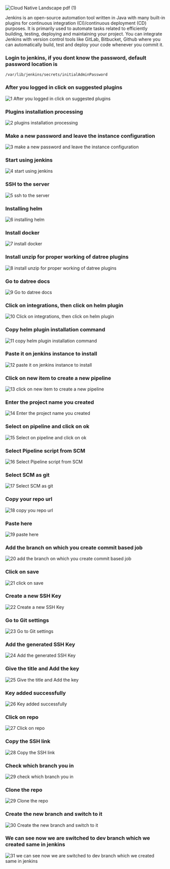 ![Cloud Native Landscape pdf (1)](https://user-images.githubusercontent.com/58173938/206695665-83f9aac5-bcd2-462f-91a3-f1d30edab108.jpg)

Jenkins is an open-source automation tool written in Java with many built-in plugins for continuous integration (CI)/continuous deployment (CD) purposes. It is primarily used to automate tasks related to efficiently building, testing, deploying and maintaining your project. You can integrate Jenkins with version control tools like GitLab, Bitbucket, Github where you can automatically build, test and deploy your code whenever you commit it.

### Login to jenkins, if you dont know the password, default password location is 

```
/var/lib/jenkins/secrets/initialAdminPassword 
```

### After you logged in click on suggested plugins

![1 After you logged in click on suggested plugins](https://user-images.githubusercontent.com/58173938/206697444-61c32dbc-5bf2-4538-b625-a02b312a0756.png)

### Plugins installation processing

 ![2 plugins installation processing](https://user-images.githubusercontent.com/58173938/206697549-f9d1b36b-9565-4f7f-bfaa-6c2b2a5f99cb.png)

### Make a new password and leave the instance configuration

![3 make a new password and leave the instance configuration](https://user-images.githubusercontent.com/58173938/206697656-dffc1301-154a-4e00-8f09-3860176fb6a9.png)

### Start using jenkins

![4 start using jenkins](https://user-images.githubusercontent.com/58173938/206698509-c5c57e76-9b85-4ca3-8aaa-14ce8bf75f1b.png)

### SSH to the server

![5 ssh to the server](https://user-images.githubusercontent.com/58173938/206698625-72be29c0-eb65-46b7-92f7-f47d67b37966.png)

### Installing helm

![6 installing helm](https://user-images.githubusercontent.com/58173938/206698735-b0f88b81-afe9-4e80-9c5a-263fa707575b.png)

### Install docker

![7 install docker](https://user-images.githubusercontent.com/58173938/206698944-c0c688c1-7998-43e8-9e7a-b730a8711de4.png)

### Install unzip for proper working of datree plugins

![8 install unzip for proper working of datree plugins](https://user-images.githubusercontent.com/58173938/206699066-8321d82a-e7c1-4f6e-bc41-cbdd5f9d82d8.png)

### Go to datree docs

![9 Go to datree docs](https://user-images.githubusercontent.com/58173938/206699144-c8f72ef3-0827-4113-bb66-2061e5f18329.png)

### Click on integrations, then click on helm plugin

![10 Click on integrations, then click on helm plugin](https://user-images.githubusercontent.com/58173938/206699250-9086dc1f-56e5-46f5-adb4-1fe86c69a80d.png)

### Copy helm plugin installation command

![11 copy helm plugin installation command](https://user-images.githubusercontent.com/58173938/206699309-3553d71c-c93e-45ef-9975-529060d38dc9.png)

### Paste it on jenkins instance to install

![12 paste it on jenkins instance to install](https://user-images.githubusercontent.com/58173938/206699415-2e3b01b8-5eca-4bad-a456-f6671166f9db.png)

### Click on new item to create a new pipeline

![13 click on new item to create a new pipeline](https://user-images.githubusercontent.com/58173938/206699476-c3372766-e1e6-4765-bf37-c71d413b0142.png)

### Enter the project name you created

![14 Enter the project name you created](https://user-images.githubusercontent.com/58173938/206699553-1eae26c1-33f8-4243-a09d-6cf6134f3725.png)

### Select on pipeline and click on ok

![15 Select on pipeline and click on ok](https://user-images.githubusercontent.com/58173938/206699663-b820020b-3770-44c2-99ff-3a6e0ae5b8e4.png)

### Select Pipeline script from SCM

![16 Select Pipeline script from SCM](https://user-images.githubusercontent.com/58173938/206699791-13ec6f19-c09d-4416-ab10-1f845f886ce9.png)

### Select SCM as git

![17 Select SCM as git](https://user-images.githubusercontent.com/58173938/206699909-b1a07829-5c9b-4e4a-9eee-e16a7b9f6d01.png)

### Copy your repo url

![18 copy you repo url](https://user-images.githubusercontent.com/58173938/206700008-928e3665-1fd6-4fad-bddf-de962139b1fb.png)

### Paste here

![19 paste here](https://user-images.githubusercontent.com/58173938/206700129-0ad1aa2c-4413-4e32-b5b5-1d6c0aeb2327.png)

### Add the branch on which you create commit based job

![20 add the branch on which you create commit based job](https://user-images.githubusercontent.com/58173938/206700234-df2d4a61-40ba-42fd-96d3-78f42d46aed2.png)

### Click on save

![21 click on save](https://user-images.githubusercontent.com/58173938/206700339-203c7934-af0a-4579-86c4-9e6523f1cb33.png)

### Create a new SSH Key

![22 Create a new SSH Key](https://user-images.githubusercontent.com/58173938/206700480-6a9441a5-474a-43e8-b1e5-f63853b79bfa.png)

### Go to Git settings

![23 Go to Git settings](https://user-images.githubusercontent.com/58173938/206700533-d88619b2-40c5-4210-b5b8-197b244998d6.png)

### Add the generated SSH Key

![24 Add the generated SSH Key](https://user-images.githubusercontent.com/58173938/206700638-b80a069e-b628-4a0b-ba65-f122be4af6b4.png)

### Give the title and Add the key

![25 Give the title and Add the key](https://user-images.githubusercontent.com/58173938/206700736-60b97811-6b82-4ac2-809e-54eaab2fb81f.png)

### Key added successfully

![26 Key added successfully](https://user-images.githubusercontent.com/58173938/206700838-9cdf2aaa-4b21-413b-a304-d2f0e46446bc.png)

### Click on repo

![27 Click on repo](https://user-images.githubusercontent.com/58173938/206700912-df156fb7-1553-498e-9cb3-6bbceb73710e.png)

### Copy the SSH link

![28 Copy the SSH link](https://user-images.githubusercontent.com/58173938/206701023-fbf920f3-10ee-439d-87ac-9db65bc7af2f.png)

### Check which branch you in

![29 check which branch you in](https://user-images.githubusercontent.com/58173938/206701064-feff4f8f-c3aa-4824-a5ac-53564a7e3512.png)

### Clone the repo

![29 Clone the repo](https://user-images.githubusercontent.com/58173938/206701188-ac06a809-7499-45d8-9eb6-cd75b607114d.png)

### Create the new branch and switch to it

![30 Create the new branch and switch to it](https://user-images.githubusercontent.com/58173938/206701305-5e77b18d-bd44-485e-9fd8-b4bb6e644f1e.png)

### We can see now we are switched to dev branch which we created same in jenkins

![31 we can see now we are switched to dev branch which we created same in jenkins](https://user-images.githubusercontent.com/58173938/206701375-59b291bb-c119-4022-a42c-ab9805379183.png)









